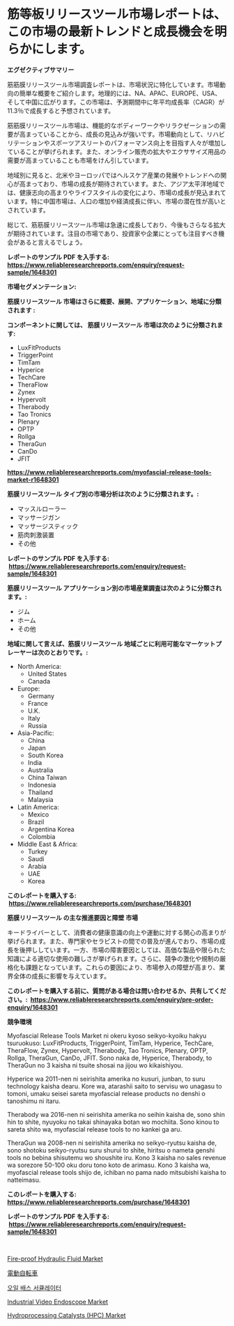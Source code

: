 <p><h1>筋等板リリースツール市場レポートは、この市場の最新トレンドと成長機会を明らかにします。</h1></p><p><strong>エグゼクティブサマリー</strong></p>
<p><p>筋筋膜リリースツール市場調査レポートは、市場状況に特化しています。市場動向の簡単な概要をご紹介します。地理的には、NA、APAC、EUROPE、USA、そして中国に広がります。この市場は、予測期間中に年平均成長率（CAGR）が11.3％で成長すると予想されています。</p><p>筋筋膜リリースツール市場は、機能的なボディーワークやリラクゼーションの需要が高まっていることから、成長の見込みが強いです。市場動向として、リハビリテーションやスポーツアスリートのパフォーマンス向上を目指す人々が増加していることが挙げられます。また、オンライン販売の拡大やエクササイズ用品の需要が高まっていることも市場をけん引しています。</p><p>地域別に見ると、北米やヨーロッパではヘルスケア産業の発展やトレンドへの関心が高まっており、市場の成長が期待されています。また、アジア太平洋地域では、健康志向の高まりやライフスタイルの変化により、市場の成長が見込まれています。特に中国市場は、人口の増加や経済成長に伴い、市場の潜在性が高いとされています。</p><p>総じて、筋筋膜リリースツール市場は急速に成長しており、今後もさらなる拡大が期待されています。注目の市場であり、投資家や企業にとっても注目すべき機会があると言えるでしょう。</p></p>
<p><strong>レポートのサンプル PDF を入手する: <a href="https://www.reliableresearchreports.com/enquiry/request-sample/1648301">https://www.reliableresearchreports.com/enquiry/request-sample/1648301</a></strong></p>
<p><strong>市場セグメンテーション:</strong></p>
<p><strong> 筋膜リリースツール 市場はさらに概要、展開、アプリケーション、地域に分類されます :</strong></p>
<p><strong>コンポーネントに関しては、 筋膜リリースツール 市場は次のように分類されます: &nbsp;</strong></p>
<p><ul><li>LuxFitProducts</li><li>TriggerPoint</li><li>TimTam</li><li>Hyperice</li><li>TechCare</li><li>TheraFlow</li><li>Zynex</li><li>Hypervolt</li><li>Therabody</li><li>Tao Tronics</li><li>Plenary</li><li>OPTP</li><li>Rollga</li><li>TheraGun</li><li>CanDo</li><li>JFIT</li></ul></p>
<p><strong><a href="https://www.reliableresearchreports.com/myofascial-release-tools-market-r1648301">https://www.reliableresearchreports.com/myofascial-release-tools-market-r1648301</a></strong></p>
<p><strong> 筋膜リリースツール タイプ別の市場分析は次のように分類されます。:</strong></p>
<p><ul><li>マッスルローラー</li><li>マッサージガン</li><li>マッサージスティック</li><li>筋肉刺激装置</li><li>その他</li></ul></p>
<p><strong>レポートのサンプル PDF を入手する: &nbsp;<a href="https://www.reliableresearchreports.com/enquiry/request-sample/1648301">https://www.reliableresearchreports.com/enquiry/request-sample/1648301</a></strong></p>
<p><strong> 筋膜リリースツール アプリケーション別の市場産業調査は次のように分類されます。:</strong></p>
<p><ul><li>ジム</li><li>ホーム</li><li>その他</li></ul></p>
<p><strong>地域に関して言えば、筋膜リリースツール 地域ごとに利用可能なマーケットプレーヤーは次のとおりです。:</strong></p>
<p><ul>
    <li>
        North America:
        <ul>
            <li>United States</li>
            <li>Canada</li>
        </ul>
    </li>
    <li>
        Europe:
        <ul>
            <li>Germany</li>
            <li>France</li>
            <li>U.K.</li>
            <li>Italy</li>
            <li>Russia</li>
        </ul>
    </li>
    <li>
        Asia-Pacific:
        <ul>
            <li>China</li>
            <li>Japan</li>
            <li>South Korea</li>
            <li>India</li>
            <li>Australia</li>
            <li>China Taiwan</li>
            <li>Indonesia</li>
            <li>Thailand</li>
            <li>Malaysia</li>
        </ul>
    </li>
    <li>
        Latin America:
        <ul>
            <li>Mexico</li>
            <li>Brazil</li>
            <li>Argentina Korea</li>
            <li>Colombia</li>
        </ul>
    </li>
    <li>
        Middle East & Africa:
        <ul>
            <li>Turkey</li>
            <li>Saudi</li>
            <li>Arabia</li>
            <li>UAE</li>
            <li>Korea</li>
        </ul>
    </li>
    </ul></p>
<p><strong>このレポートを購入する: &nbsp;<a href="https://www.reliableresearchreports.com/purchase/1648301">https://www.reliableresearchreports.com/purchase/1648301</a></strong></p>
<p><strong>筋膜リリースツール の主な推進要因と障壁 市場</strong></p>
<p><p>キードライバーとして、消費者の健康意識の向上や運動に対する関心の高まりが挙げられます。また、専門家やセラピストの間での普及が進んでおり、市場の成長を後押ししています。一方、市場の障害要因としては、高価な製品や限られた知識による適切な使用の難しさが挙げられます。さらに、競争の激化や規制の厳格化も課題となっています。これらの要因により、市場参入の障壁が高まり、業界全体の成長に影響を与えています。</p></p>
<p><strong>このレポートを購入する前に、質問がある場合は問い合わせるか、共有してください。:&nbsp; <a href="https://www.reliableresearchreports.com/enquiry/pre-order-enquiry/1648301">https://www.reliableresearchreports.com/enquiry/pre-order-enquiry/1648301</a></strong></p>
<p><strong>競争環境</strong></p>
<p><p>Myofascial Release Tools Market ni okeru kyoso seikyo-kyoiku hakyu tsuruokuso: LuxFitProducts, TriggerPoint, TimTam, Hyperice, TechCare, TheraFlow, Zynex, Hypervolt, Therabody, Tao Tronics, Plenary, OPTP, Rollga, TheraGun, CanDo, JFIT. Sono naka de, Hyperice, Therabody, to TheraGun no 3 kaisha ni tsuite shosai na jijou wo kikaishiyou.</p><p>Hyperice wa 2011-nen ni seirishita amerika no kusuri, junban, to suru technology kaisha dearu. Kore wa, atarashii saito to servisu wo unagasu to tomoni, umaku seisei sareta myofascial release products no denshi o tanoshimu ni itaru.</p><p>Therabody wa 2016-nen ni seirishita amerika no seihin kaisha de, sono shin hin to shite, nyuyoku no takai shinayaka botan wo mochiita. Sono kinou to sareta shito wa, myofascial release tools to no kankei ga aru.</p><p>TheraGun wa 2008-nen ni seirishita amerika no seikyo-ryutsu kaisha de, sono shotoku seikyo-ryutsu suru shurui to shite, hiritsu o nameta genshi tools no bebina shisutemu wo shoushite iru. Kono 3 kaisha no sales revenue wa sorezore 50-100 oku doru tono koto de arimasu. Kono 3 kaisha wa, myofascial release tools shijo de, ichiban no pama nado mitsubishi kaisha to natteimasu.</p></p>
<p><strong>このレポートを購入する: &nbsp; <a href="https://www.reliableresearchreports.com/purchase/1648301">https://www.reliableresearchreports.com/purchase/1648301</a></strong></p>
<p><strong>レポートのサンプル PDF を入手する: &nbsp;<a href="https://www.reliableresearchreports.com/enquiry/request-sample/1648301">https://www.reliableresearchreports.com/enquiry/request-sample/1648301</a></strong><strong></strong></p>
<p>&nbsp;</p>
<p><p><a href="https://www.linkedin.com/pulse/global-fire-proof-hydraulic-fluid-market-types-applications-ofjne?trackingId=i5wXQ%2BCpsfDkeRKp9aHtZQ%3D%3D">Fire-proof Hydraulic Fluid Market</a></p><p><a href="https://medium.com/@trevawiszk20231/%E9%9B%BB%E5%8B%95%E8%87%AA%E8%BB%A2%E8%BB%8A%E5%B8%82%E5%A0%B4%E5%B1%95%E6%9C%9B-%E6%A5%AD%E7%95%8C%E6%A6%82%E8%A6%81%E3%81%A8%E4%BA%88%E6%B8%AC-2024%E5%B9%B4%E3%81%8B%E3%82%892031%E5%B9%B4-7270d2442e62">電動自転車</a></p><p><a href="https://github.com/laholand/Market-Research-Report-List-3/blob/main/828136525572.md">오일 배스 서큘레이터</a></p><p><a href="https://github.com/JameTravis/Market-Research-Report-List-4/blob/main/industrial-video-endoscope-market.md">Industrial Video Endoscope Market</a></p><p><a href="https://www.linkedin.com/pulse/hydroprocessing-catalysts-hpc-market-size-growing-forecasted-udc9e?trackingId=sZAYg4FtpodWef7gndmK5g%3D%3D">Hydroprocessing Catalysts (HPC) Market</a></p></p>